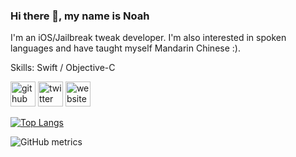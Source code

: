 ### Hi there 👋, my name is Noah
I'm an iOS/Jailbreak tweak developer. I'm also interested in spoken languages and have taught myself Mandarin Chinese :).

Skills: Swift / Objective-C



[<img src='https://cdn.jsdelivr.net/npm/simple-icons@3.0.1/icons/github.svg' alt='github' height='40'>](https://github.com/ginsudev)  [<img src='https://cdn.jsdelivr.net/npm/simple-icons@3.0.1/icons/twitter.svg' alt='twitter' height='40'>](https://twitter.com/ginsudev)  [<img src='https://cdn.jsdelivr.net/npm/simple-icons@3.0.1/icons/icloud.svg' alt='website' height='40'>](https://repo.ginsu.dev)  

[![Top Langs](https://github-readme-stats.vercel.app/api/top-langs/?username=ginsudev)](https://github.com/anuraghazra/github-readme-stats)

![GitHub metrics](https://metrics.lecoq.io/ginsudev)  


